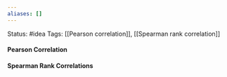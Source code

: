 ```yaml
---
aliases: []
---
```

Status: #idea
Tags: [[Pearson correlation]], [[Spearman rank correlation]]

#### Pearson Correlation



#### Spearman Rank Correlations